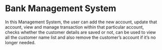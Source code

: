 # Bank Management System
In this Management System, the user can add the new account, update that account, view and manage transaction within that particular account, checks whether the customer details are saved or not, can be used to view all the customer name list and also remove the customer’s account if it’s no longer needed.
